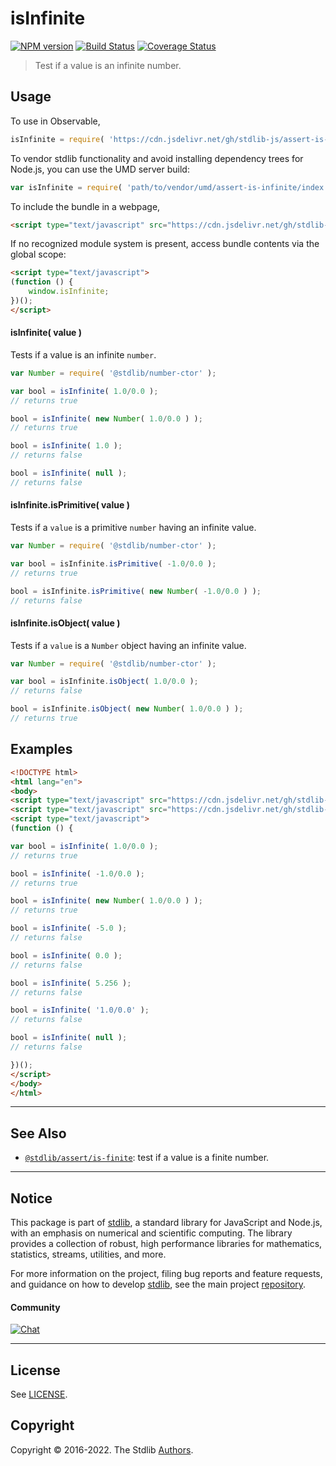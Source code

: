 <!--

@license Apache-2.0

Copyright (c) 2018 The Stdlib Authors.

Licensed under the Apache License, Version 2.0 (the "License");
you may not use this file except in compliance with the License.
You may obtain a copy of the License at

   http://www.apache.org/licenses/LICENSE-2.0

Unless required by applicable law or agreed to in writing, software
distributed under the License is distributed on an "AS IS" BASIS,
WITHOUT WARRANTIES OR CONDITIONS OF ANY KIND, either express or implied.
See the License for the specific language governing permissions and
limitations under the License.

-->

# isInfinite

[![NPM version][npm-image]][npm-url] [![Build Status][test-image]][test-url] [![Coverage Status][coverage-image]][coverage-url] <!-- [![dependencies][dependencies-image]][dependencies-url] -->

> Test if a value is an infinite number.



<section class="usage">

## Usage

To use in Observable,

```javascript
isInfinite = require( 'https://cdn.jsdelivr.net/gh/stdlib-js/assert-is-infinite@umd/browser.js' )
```

To vendor stdlib functionality and avoid installing dependency trees for Node.js, you can use the UMD server build:

```javascript
var isInfinite = require( 'path/to/vendor/umd/assert-is-infinite/index.js' )
```

To include the bundle in a webpage,

```html
<script type="text/javascript" src="https://cdn.jsdelivr.net/gh/stdlib-js/assert-is-infinite@umd/browser.js"></script>
```

If no recognized module system is present, access bundle contents via the global scope:

```html
<script type="text/javascript">
(function () {
    window.isInfinite;
})();
</script>
```

#### isInfinite( value )

Tests if a value is an infinite `number`.

<!-- eslint-disable no-new-wrappers -->

```javascript
var Number = require( '@stdlib/number-ctor' );

var bool = isInfinite( 1.0/0.0 );
// returns true

bool = isInfinite( new Number( 1.0/0.0 ) );
// returns true

bool = isInfinite( 1.0 );
// returns false

bool = isInfinite( null );
// returns false
```

#### isInfinite.isPrimitive( value )

Tests if a `value` is a primitive `number` having an infinite value.

<!-- eslint-disable no-new-wrappers -->

```javascript
var Number = require( '@stdlib/number-ctor' );

var bool = isInfinite.isPrimitive( -1.0/0.0 );
// returns true

bool = isInfinite.isPrimitive( new Number( -1.0/0.0 ) );
// returns false
```

#### isInfinite.isObject( value )

Tests if a `value` is a `Number` object having an infinite value.

<!-- eslint-disable no-new-wrappers -->

```javascript
var Number = require( '@stdlib/number-ctor' );

var bool = isInfinite.isObject( 1.0/0.0 );
// returns false

bool = isInfinite.isObject( new Number( 1.0/0.0 ) );
// returns true
```

</section>

<!-- /.usage -->

<section class="notes">

</section>

<!-- /.notes -->

<section class="examples">

## Examples

<!-- eslint-disable no-new-wrappers -->

<!-- eslint no-undef: "error" -->

```html
<!DOCTYPE html>
<html lang="en">
<body>
<script type="text/javascript" src="https://cdn.jsdelivr.net/gh/stdlib-js/number-ctor@umd/browser.js"></script>
<script type="text/javascript" src="https://cdn.jsdelivr.net/gh/stdlib-js/assert-is-infinite@umd/browser.js"></script>
<script type="text/javascript">
(function () {

var bool = isInfinite( 1.0/0.0 );
// returns true

bool = isInfinite( -1.0/0.0 );
// returns true

bool = isInfinite( new Number( 1.0/0.0 ) );
// returns true

bool = isInfinite( -5.0 );
// returns false

bool = isInfinite( 0.0 );
// returns false

bool = isInfinite( 5.256 );
// returns false

bool = isInfinite( '1.0/0.0' );
// returns false

bool = isInfinite( null );
// returns false

})();
</script>
</body>
</html>
```

</section>

<!-- /.examples -->

<!-- Section for related `stdlib` packages. Do not manually edit this section, as it is automatically populated. -->

<section class="related">

* * *

## See Also

-   <span class="package-name">[`@stdlib/assert/is-finite`][@stdlib/assert/is-finite]</span><span class="delimiter">: </span><span class="description">test if a value is a finite number.</span>

</section>

<!-- /.related -->

<!-- Section for all links. Make sure to keep an empty line after the `section` element and another before the `/section` close. -->


<section class="main-repo" >

* * *

## Notice

This package is part of [stdlib][stdlib], a standard library for JavaScript and Node.js, with an emphasis on numerical and scientific computing. The library provides a collection of robust, high performance libraries for mathematics, statistics, streams, utilities, and more.

For more information on the project, filing bug reports and feature requests, and guidance on how to develop [stdlib][stdlib], see the main project [repository][stdlib].

#### Community

[![Chat][chat-image]][chat-url]

---

## License

See [LICENSE][stdlib-license].


## Copyright

Copyright &copy; 2016-2022. The Stdlib [Authors][stdlib-authors].

</section>

<!-- /.stdlib -->

<!-- Section for all links. Make sure to keep an empty line after the `section` element and another before the `/section` close. -->

<section class="links">

[npm-image]: http://img.shields.io/npm/v/@stdlib/assert-is-infinite.svg
[npm-url]: https://npmjs.org/package/@stdlib/assert-is-infinite

[test-image]: https://github.com/stdlib-js/assert-is-infinite/actions/workflows/test.yml/badge.svg?branch=main
[test-url]: https://github.com/stdlib-js/assert-is-infinite/actions/workflows/test.yml?query=branch:main

[coverage-image]: https://img.shields.io/codecov/c/github/stdlib-js/assert-is-infinite/main.svg
[coverage-url]: https://codecov.io/github/stdlib-js/assert-is-infinite?branch=main

<!--

[dependencies-image]: https://img.shields.io/david/stdlib-js/assert-is-infinite.svg
[dependencies-url]: https://david-dm.org/stdlib-js/assert-is-infinite/main

-->

[chat-image]: https://img.shields.io/gitter/room/stdlib-js/stdlib.svg
[chat-url]: https://gitter.im/stdlib-js/stdlib/

[stdlib]: https://github.com/stdlib-js/stdlib

[stdlib-authors]: https://github.com/stdlib-js/stdlib/graphs/contributors

[umd]: https://github.com/umdjs/umd
[es-module]: https://developer.mozilla.org/en-US/docs/Web/JavaScript/Guide/Modules

[deno-url]: https://github.com/stdlib-js/assert-is-infinite/tree/deno
[umd-url]: https://github.com/stdlib-js/assert-is-infinite/tree/umd
[esm-url]: https://github.com/stdlib-js/assert-is-infinite/tree/esm
[branches-url]: https://github.com/stdlib-js/assert-is-infinite/blob/main/branches.md

[stdlib-license]: https://raw.githubusercontent.com/stdlib-js/assert-is-infinite/main/LICENSE

<!-- <related-links> -->

[@stdlib/assert/is-finite]: https://github.com/stdlib-js/assert-is-finite/tree/umd

<!-- </related-links> -->

</section>

<!-- /.links -->
